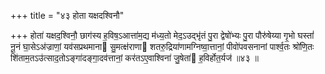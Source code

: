 +++
title = "४३ होता यक्षदश्विनौ"

+++
होता॑ यक्षद॒श्विनौ॒ छाग॑स्य ह॒विष॒ऽआत्ता॑म॒द्य म॑ध्य॒तो मेद॒ऽउद्भृ॑तं पु॒रा द्वेषो॑भ्यः पु॒रा पौरु॑षेय्या गृ॒भो घस्तां॑ नू॒नं घा॒सेऽअ॑ज्राणां॒ यव॑सप्रथमाना सु॒मत्क्ष॑राणा शतरु॒द्रिया॑णामग्निष्वा॒त्तानां॒ पीवो॑पवसनानां पार्श्व॒तः श्रो॑णि॒तः शि॑ताम॒तऽउ॑त्साद॒तोऽङ्गा॑दङ्गा॒दव॑त्तानां॒ कर॑तऽए॒वाश्विना॑ जु॒षेता॑ ह॒विर्होत॒र्यज॑ ॥४३ ॥